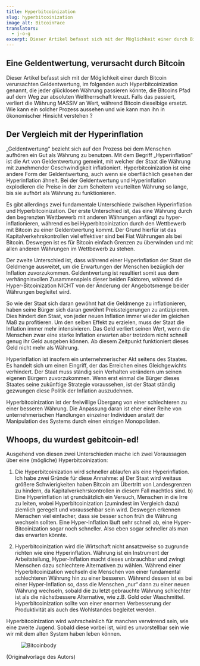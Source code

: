 ```yaml
---
title: Hyperbitcoinization
slug: hyperbitcoinization
image_alt: BitcoinFace
translators:
  - j-o-g
excerpt: Dieser Artikel befasst sich mit der Möglichkeit einer durch Bitcoin verursachten Geldentwertung, im folgenden auch Hyperbitcoinization genannt, die jeder glücklosen Währung passieren könnte, die Bitcoins Pfad auf dem Weg zur absoluten Weltherrschaft kreuzt.
---
```


## Eine Geldentwertung, verursacht durch Bitcoin

Dieser Artikel befasst sich mit der Möglichkeit einer durch Bitcoin verursachten Geldentwertung, im folgenden auch Hyperbitcoinization genannt, die jeder glücklosen Währung passieren könnte, die Bitcoins Pfad auf dem Weg zur absoluten Weltherrschaft kreuzt. Falls das passiert, verliert die Währung MASSIV an Wert, während Bitcoin dieselbige ersetzt. Wie kann ein solcher Prozess aussehen und wie kann man ihn in ökonomischer Hinsicht verstehen ?

## Der Vergleich mit der Hyperinflation

„Geldentwertung“ bezieht sich auf den Prozess bei dem Menschen aufhören ein Gut als Währung zu benutzen. Mit dem Begriff „Hyperinflation“ ist die Art von Geldentwertung gemeint, mit welcher der Staat die Währung mit zunehmender Geschwindigkeit inflationiert. Hyperbitcoinization ist eine andere Form der Geldentwertung, auch wenn sie oberflächlich gesehen der Hyperinflation ähnelt. Bei der Geldentwertung und Hyperinflation explodieren die Preise in der zum Scheitern veurteilten Währung so lange, bis sie aufhört als Währung zu funktionieren.

Es gibt allerdings zwei fundamentale Unterschiede zwischen Hyperinflation und Hyperbitcoinization. Der erste Unterschied ist, das eine Währung durch den begrenzten Wettbewerb mit anderen Währungen anfängt zu hyper-inflationieren, während es bei Hyperbitcoinization durch den Wettbewerb mit Bitcoin zu einer Geldentwertung kommt. Der Grund hierfür ist das Kapitalverkehrskontrollen viel effektiver sind bei Fiat Währungen als bei Bitcoin. Deswegen ist es für Bitcoin einfach Grenzen zu überwinden und mit allen anderen Währungen im Wettbewerb zu stehen.

Der zweite Unterschied ist, dass während einer Hyperinflation der Staat die Geldmenge ausweitet, um die Erwartungen der Menschen bezüglich der Inflation zuvorzukommen. Geldentwertung ist resultiert somit aus dem verhängnisvollen Zusammenspiels dieser beiden Faktoren, während die Hyper-Bitcoinization NICHT von der Änderung der Angebotsmenge beider Währungen begleitet wird.

So wie der Staat sich daran gewöhnt hat die Geldmenge zu inflationieren, haben seine Bürger sich daran gewöhnt Preissteigerungen zu antizipieren. Dies hindert den Staat, von jeder neuen Inflation immer wieder im gleichen Maß zu profitieren. Um den selben Effekt zu erzielen, muss der Staat die Inflation immer mehr intensivieren. Das Geld verliert seinen Wert, wenn die Menschen zwar eine starke Inflation erwarten aber trotzdem nicht schnell genug ihr Geld ausgeben können. Ab diesem Zeitpunkt funktioniert dieses Geld nicht mehr als Währung.

Hyperinflation ist insofern ein unternehmerischer Akt seitens des Staates. Es handelt sich um einen Eingriff, der das Erreichen eines Gleichgewichts verhindert. Der Staat muss ständig sein Verhalten verändern um seinen eigenen Bürgern zuvorzukommen. Wenn erst einmal die Bürger dieses Staates seine zukünftige Strategie voraussehen, ist der Staat ständig gezwungen diese Politik der Inflation auszudehnen.

Hyperbitcoinization ist der freiwillige Übergang von einer schlechteren zu einer besseren Währung. Die Anpassung daran ist eher einer Reihe von unternehmerischen Handlungen einzelner Individuen anstatt der Manipulation des Systems durch einen einzigen Monopolisten.

## Whoops, du wurdest gebitcoin-ed!

Ausgehend von diesen zwei Unterschieden mache ich zwei Voraussagen über eine (mögliche) Hyperbitcoinization:

1. Die Hyperbitcoinization wird schneller ablaufen als eine Hyperinflation. Ich habe zwei Gründe für diese Annahme: a) Der Staat wird weitaus größere Schwierigkeiten haben Bitcoin am Übertritt von Landesgrenzen zu hindern, da Kapitalverkehrskontrollen in diesem Fall machtlos sind. b) Eine Hyperinflation ist grundsätzlich ein Versuch, Menschen in die Irre zu leiten, wobei Hyperbitcoinization (zumindest im Vergleich dazu) ziemlich geregelt und voraussehbar sein wird. Deswegen erkennen Menschen viel einfacher, dass sie besser schon früh die Währung wechseln sollten. Eine Hyper-Inflation läuft sehr schnell ab, eine Hyper-Bitcoinization sogar noch schneller. Also eben sogar schneller als man das erwarten könnte.

2. Hyperbitcoinization wird die Wirtschaft nicht ansatzweise so zugrunde richten wie eine Hyperinflation. Währung ist ein Instrument der Arbeitsteilung, Hyper-Inflation macht dieses unbrauchbar und zwingt Menschen dazu schlechtere Alternativen zu wählen. Während einer Hyperbitcoinization wechseln die Menschen von einer fundamental schlechteren Währung hin zu einer besseren. Während dessen ist es bei einer Hyper-Inflation so, dass die Menschen „nur“ dann zu einer neuen Währung wechseln, sobald die zu letzt gebrauchte Währung schlechter ist als die nächstbessere Alternative, wie z.B. Gold oder Waschmittel. Hyperbitcoinization sollte von einer enormen Verbesserung der Produktivität als auch des Wohlstandes begleitet werden.

Hyperbitcoinization wird wahrscheinlich für manchen verwirrend sein, wie eine zweite Jugend. Sobald diese vorbei ist, wird es unvorstellbar sein wie wir mit dem alten System haben leben können.

<figure>
  <img src="/static/img/mempool/hyperbitcoinization/Bitcoinbody.png" alt="Bitcoinbody" />
</figure>

<p class="text-muted text-center">
	(Originalvorlage des Autors)
</p>
